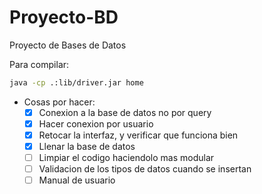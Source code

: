 # Proyecto-BD
Proyecto de Bases de Datos

Para compilar:
``` sh
java -cp .:lib/driver.jar home
```

- Cosas por hacer:
  - [X] Conexion a la base de datos no por query
  - [X] Hacer conexion por usuario
  - [X] Retocar la interfaz, y verificar que funciona bien
  - [X] Llenar la base de datos
  - [ ] Limpiar el codigo haciendolo mas modular
  - [ ] Validacion de los tipos de datos cuando se insertan
  - [ ] Manual de usuario